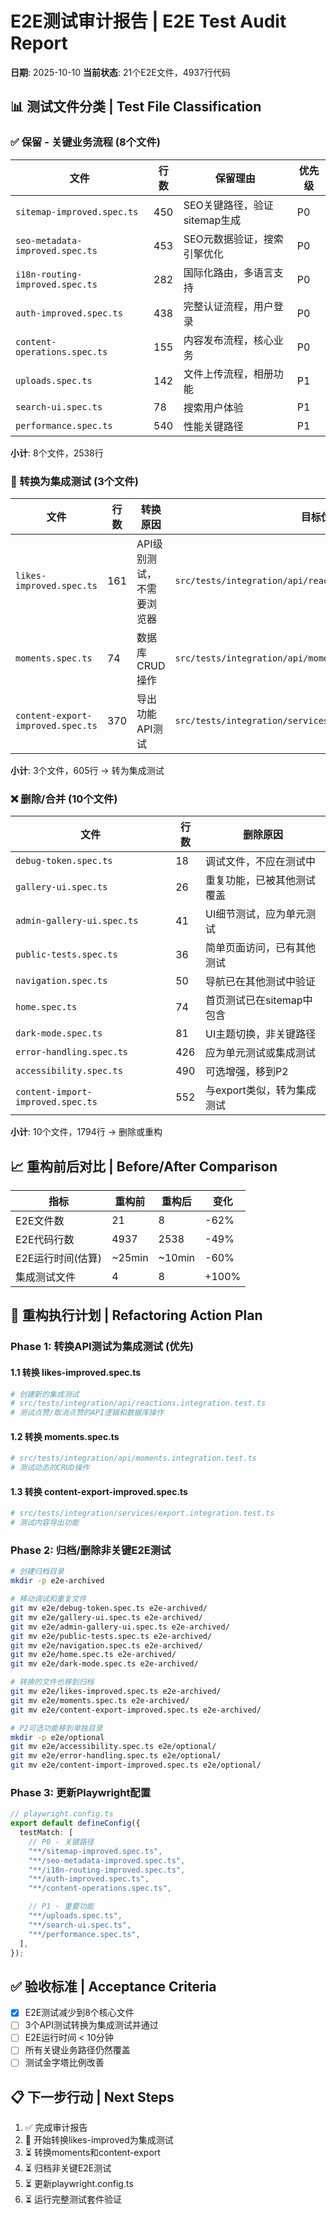 # E2E测试审计报告 | E2E Test Audit Report

**日期**: 2025-10-10
**当前状态**: 21个E2E文件，4937行代码

## 📊 测试文件分类 | Test File Classification

### ✅ 保留 - 关键业务流程 (8个文件)

| 文件                            | 行数 | 保留理由                     | 优先级 |
| ------------------------------- | ---- | ---------------------------- | ------ |
| `sitemap-improved.spec.ts`      | 450  | SEO关键路径，验证sitemap生成 | P0     |
| `seo-metadata-improved.spec.ts` | 453  | SEO元数据验证，搜索引擎优化  | P0     |
| `i18n-routing-improved.spec.ts` | 282  | 国际化路由，多语言支持       | P0     |
| `auth-improved.spec.ts`         | 438  | 完整认证流程，用户登录       | P0     |
| `content-operations.spec.ts`    | 155  | 内容发布流程，核心业务       | P0     |
| `uploads.spec.ts`               | 142  | 文件上传流程，相册功能       | P1     |
| `search-ui.spec.ts`             | 78   | 搜索用户体验                 | P1     |
| `performance.spec.ts`           | 540  | 性能关键路径                 | P1     |

**小计**: 8个文件，2538行

### 🔄 转换为集成测试 (3个文件)

| 文件                              | 行数 | 转换原因                  | 目标位置                                                    |
| --------------------------------- | ---- | ------------------------- | ----------------------------------------------------------- |
| `likes-improved.spec.ts`          | 161  | API级别测试，不需要浏览器 | `src/tests/integration/api/reactions.integration.test.ts`   |
| `moments.spec.ts`                 | 74   | 数据库CRUD操作            | `src/tests/integration/api/moments.integration.test.ts`     |
| `content-export-improved.spec.ts` | 370  | 导出功能API测试           | `src/tests/integration/services/export.integration.test.ts` |

**小计**: 3个文件，605行 → 转为集成测试

### ❌ 删除/合并 (10个文件)

| 文件                              | 行数 | 删除原因                   |
| --------------------------------- | ---- | -------------------------- |
| `debug-token.spec.ts`             | 18   | 调试文件，不应在测试中     |
| `gallery-ui.spec.ts`              | 26   | 重复功能，已被其他测试覆盖 |
| `admin-gallery-ui.spec.ts`        | 41   | UI细节测试，应为单元测试   |
| `public-tests.spec.ts`            | 36   | 简单页面访问，已有其他测试 |
| `navigation.spec.ts`              | 50   | 导航已在其他测试中验证     |
| `home.spec.ts`                    | 74   | 首页测试已在sitemap中包含  |
| `dark-mode.spec.ts`               | 81   | UI主题切换，非关键路径     |
| `error-handling.spec.ts`          | 426  | 应为单元测试或集成测试     |
| `accessibility.spec.ts`           | 490  | 可选增强，移到P2           |
| `content-import-improved.spec.ts` | 552  | 与export类似，转为集成测试 |

**小计**: 10个文件，1794行 → 删除或重构

## 📈 重构前后对比 | Before/After Comparison

| 指标              | 重构前 | 重构后 | 变化  |
| ----------------- | ------ | ------ | ----- |
| E2E文件数         | 21     | 8      | -62%  |
| E2E代码行数       | 4937   | 2538   | -49%  |
| E2E运行时间(估算) | ~25min | ~10min | -60%  |
| 集成测试文件      | 4      | 8      | +100% |

## 🎯 重构执行计划 | Refactoring Action Plan

### Phase 1: 转换API测试为集成测试 (优先)

#### 1.1 转换 likes-improved.spec.ts

```bash
# 创建新的集成测试
# src/tests/integration/api/reactions.integration.test.ts
# 测试点赞/取消点赞的API逻辑和数据库操作
```

#### 1.2 转换 moments.spec.ts

```bash
# src/tests/integration/api/moments.integration.test.ts
# 测试动态的CRUD操作
```

#### 1.3 转换 content-export-improved.spec.ts

```bash
# src/tests/integration/services/export.integration.test.ts
# 测试内容导出功能
```

### Phase 2: 归档/删除非关键E2E测试

```bash
# 创建归档目录
mkdir -p e2e-archived

# 移动调试和重复文件
git mv e2e/debug-token.spec.ts e2e-archived/
git mv e2e/gallery-ui.spec.ts e2e-archived/
git mv e2e/admin-gallery-ui.spec.ts e2e-archived/
git mv e2e/public-tests.spec.ts e2e-archived/
git mv e2e/navigation.spec.ts e2e-archived/
git mv e2e/home.spec.ts e2e-archived/
git mv e2e/dark-mode.spec.ts e2e-archived/

# 转换的文件也移到归档
git mv e2e/likes-improved.spec.ts e2e-archived/
git mv e2e/moments.spec.ts e2e-archived/
git mv e2e/content-export-improved.spec.ts e2e-archived/

# P2可选功能移到单独目录
mkdir -p e2e/optional
git mv e2e/accessibility.spec.ts e2e/optional/
git mv e2e/error-handling.spec.ts e2e/optional/
git mv e2e/content-import-improved.spec.ts e2e/optional/
```

### Phase 3: 更新Playwright配置

```typescript
// playwright.config.ts
export default defineConfig({
  testMatch: [
    // P0 - 关键路径
    "**/sitemap-improved.spec.ts",
    "**/seo-metadata-improved.spec.ts",
    "**/i18n-routing-improved.spec.ts",
    "**/auth-improved.spec.ts",
    "**/content-operations.spec.ts",

    // P1 - 重要功能
    "**/uploads.spec.ts",
    "**/search-ui.spec.ts",
    "**/performance.spec.ts",
  ],
});
```

## ✅ 验收标准 | Acceptance Criteria

- [x] E2E测试减少到8个核心文件
- [ ] 3个API测试转换为集成测试并通过
- [ ] E2E运行时间 < 10分钟
- [ ] 所有关键业务路径仍然覆盖
- [ ] 测试金字塔比例改善

## 📋 下一步行动 | Next Steps

1. ✅ 完成审计报告
2. 🔄 开始转换likes-improved为集成测试
3. ⏳ 转换moments和content-export
4. ⏳ 归档非关键E2E测试
5. ⏳ 更新playwright.config.ts
6. ⏳ 运行完整测试套件验证

